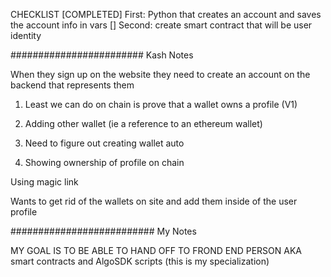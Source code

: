 CHECKLIST
[COMPLETED] First: Python that creates an account and saves the account info in vars
[]          Second: create smart contract that will be user identity





######################## Kash Notes

When they sign up on the website they need to create an account on the backend that represents them

1. Least we can do on chain is prove that a wallet owns a profile (V1)
2. Adding other wallet (ie a reference to an ethereum wallet)


1. Need to figure out creating wallet auto
2. Showing ownership of profile on chain

Using magic link

Wants to get rid of the wallets on site and add them inside of the user profile


########################## My Notes

MY GOAL IS TO BE ABLE TO HAND OFF TO FROND END PERSON
	AKA smart contracts and AlgoSDK scripts (this is my specialization)

